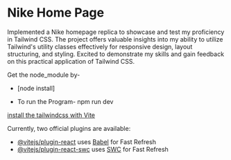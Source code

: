 # Nike Home Page

Implemented a Nike homepage replica to showcase and test my proficiency in Tailwind CSS. The project offers valuable insights into my ability to utilize Tailwind's utility classes effectively for responsive design, layout structuring, and styling. Excited to demonstrate my skills and gain feedback on this practical application of Tailwind CSS.

Get the node_module by-
- [node install]

- To run the Program- npm run dev 

[install the tailwindcss with Vite](https://tailwindcss.com/docs/guides/vite)



Currently, two official plugins are available:

- [@vitejs/plugin-react](https://github.com/vitejs/vite-plugin-react/blob/main/packages/plugin-react/README.md) uses [Babel](https://babeljs.io/) for Fast Refresh
- [@vitejs/plugin-react-swc](https://github.com/vitejs/vite-plugin-react-swc) uses [SWC](https://swc.rs/) for Fast Refresh
